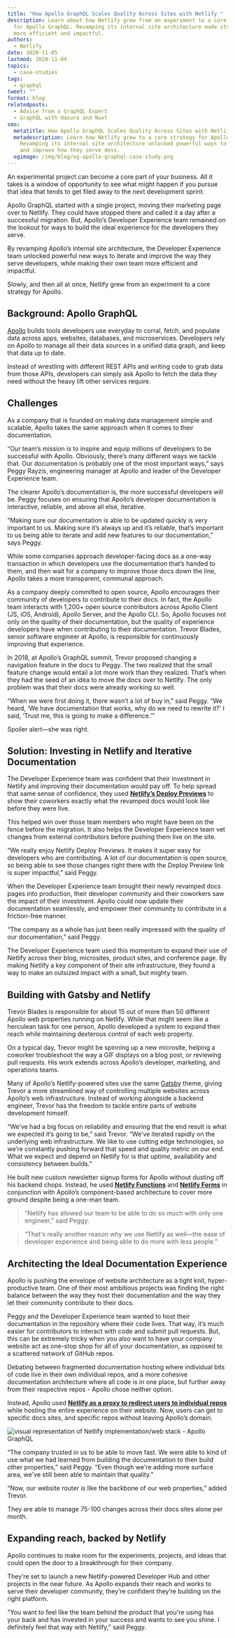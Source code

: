 ```yaml
---
title: "How Apollo GraphQL Scales Quality Across Sites with Netlify "
description: Learn about how Netlify grew from an experiment to a core strategy
  for Apollo GraphQL. Revamping its internal site architecture made its team
  more efficient and impactful.
authors:
  - Netlify
date: 2020-11-05
lastmod: 2020-11-04
topics:
  - case-studies
tags:
  - graphql
tweet: ""
format: blog
relatedposts:
  - Advice from a GraphQL Expert
  - GraphQL with Hasura and Nuxt
seo:
  metatitle: How Apollo GraphQL Scales Quality Across Sites with Netlify
  metadescription: Learn how Netlify grew to a core strategy for Apollo GraphQL.
    Revamping its internal site architecture unlocked powerful ways to iterate
    and improve how they serve devs.
  ogimage: /img/blog/og-apollo-graphql-case-study.png
---
```

An experimental project can become a core part of your business. All it takes is a window of opportunity to see what might happen if you pursue that idea that tends to get filed away to the next development sprint.

Apollo GraphQL started with a single project, moving their marketing page over to Netlify. They could have stopped there and called it a day after a successful migration. But, Apollo’s Developer Experience team remained on the lookout for ways to build the ideal experience for the developers they serve.

By revamping Apollo’s internal site architecture, the Developer Experience team unlocked powerful new ways to iterate and improve the way they serve developers, while making their own team more efficient and impactful.

Slowly, and then all at once, Netlify grew from an experiment to a core strategy for Apollo.

## Background: Apollo GraphQL

[Apollo](https://www.apollographql.com/) builds tools developers use everyday to corral, fetch, and populate data across apps, websites, databases, and microservices. Developers rely on Apollo to manage all their data sources in a unified data graph, and keep that data up to date.

Instead of wrestling with different REST APIs and writing code to grab data from those APIs, developers can simply ask Apollo to fetch the data they need without the heavy lift other services require.

## Challenges

As a company that is founded on making data management simple and scalable, Apollo takes the same approach when it comes to their documentation.

“Our team’s mission is to inspire and equip millions of developers to be successful with Apollo. Obviously, there’s many different ways we tackle that. Our documentation is probably one of the most important ways,” says Peggy Rayzis, engineering manager at Apollo and leader of the Developer Experience team.

The clearer Apollo’s documentation is, the more successful developers will be. Peggy focuses on ensuring that Apollo’s developer documentation is interactive, reliable, and above all else, iterative.

“Making sure our documentation is able to be updated quickly is very important to us. Making sure it’s always up and it’s reliable, that’s important to us being able to iterate and add new features to our documentation,” says Peggy.

While some companies approach developer-facing docs as a one-way transaction in which developers use the documentation that’s handed to them, and then wait for a company to improve those docs down the line, Apollo takes a more transparent, communal approach.

As a company deeply committed to open source, Apollo encourages their community of developers to contribute to their docs. In fact, the Apollo team interacts with 1,200+ open source contributors across Apollo Client (JS, iOS, Android), Apollo Server, and the Apollo CLI. So, Apollo focuses not only on the quality of their documentation, but the quality of experience developers have when contributing to their documentation. Trevor Blades, senior software engineer at Apollo, is responsible for continuously improving that experience.

In 2018, at Apollo’s GraphQL summit, Trevor proposed changing a navigation feature in the docs to Peggy. The two realized that the small feature change would entail a lot more work than they realized. That’s when they had the seed of an idea to move the docs over to Netlify. The only problem was that their docs were already working so well.

“When we were first doing it, there wasn’t a lot of buy in,” said Peggy. “We heard, ‘We have documentation that works, why do we need to rewrite it?’ I said, ‘Trust me, this is going to make a difference.’”

Spoiler alert—she was right.

## Solution: Investing in Netlify and Iterative Documentation

The Developer Experience team was confident that their investment in Netlify and improving their documentation would pay off. To help spread that same sense of confidence, they used **[Netlify’s Deploy Previews](https://www.netlify.com/products/build/)** to show their coworkers exactly what the revamped docs would look like before they were live.

This helped win over those team members who might have been on the fence before the migration. It also helps the Developer Experience team vet changes from external contributors before pushing them live on the site.

“We really enjoy Netlify Deploy Previews. It makes it super easy for developers who are contributing. A lot of our documentation is open source, so being able to see those changes right there with the Deploy Preview link is super impactful,” said Peggy.

When the Developer Experience team brought their newly revamped docs pages into production, their developer community and their coworkers saw the impact of their investment. Apollo could now update their documentation seamlessly, and empower their community to contribute in a friction-free manner.

“The company as a whole has just been really impressed with the quality of our documentation,” said Peggy.

The Developer Experience team used this momentum to expand their use of Netlify across their blog, microsites, product sites, and conference page. By making Netlify a key component of their site infrastructure, they found a way to make an outsized impact with a small, but mighty team.

## Building with Gatsby and Netlify

Trevor Blades is responsible for about 15 out of more than 50 different Apollo web properties running on Netlify. While that might seem like a herculean task for one person, Apollo developed a system to expand their reach while maintaining dexterous control of each web property.

On a typical day, Trevor might be spinning up a new microsite, helping a coworker troubleshoot the way a GIF displays on a blog post, or reviewing pull requests. His work extends across Apollo’s developer, marketing, and operations teams.

Many of Apollo’s Netlify-powered sites use the same [Gatsby](https://www.netlify.com/with/gatsby) theme, giving Trevor a more streamlined way of controlling multiple websites across Apollo’s web infrastructure. Instead of working alongside a backend engineer, Trevor has the freedom to tackle entire parts of website development himself.

“We’ve had a big focus on reliability and ensuring that the end result is what we expected it’s going to be,” said Trevor. “We’ve iterated rapidly on the underlying web infrastructure. We like to use cutting edge technologies, so we’re constantly pushing forward that speed and quality metric on our end. What we expect and depend on Netlify for is that uptime, availability and consistency between builds.”

He built new custom newsletter signup forms for Apollo without dusting off his backend chops. Instead, he used **[Netlify Functions](https://www.netlify.com/products/functions/)** and **[Netlify Forms](https://www.netlify.com/products/forms/)** in conjunction with Apollo’s component-based architecture to cover more ground despite being a one-man team.

> “Netlify has allowed our team to be able to do so much with only one engineer,” said Peggy.

> “That's really another reason why we use Netlify as well—the ease of developer experience and being able to do more with less people.”

## Architecting the Ideal Documentation Experience

Apollo is pushing the envelope of website architecture as a tight knit, hyper-productive team. One of their most ambitious projects was finding the right balance between the way they host their documentation and the way they let their community contribute to their docs.

Peggy and the Developer Experience team wanted to host their documentation in the repository where their code lives. That way, it’s much easier for contributors to interact with code and submit pull requests. But, this can be extremely tricky when you also want to have your company website act as one-stop shop for all of your documentation, as opposed to a scattered network of GitHub repos.

Debating between fragmented documentation hosting where individual bits of code live in their own individual repos, and a more cohesive documentation architecture where all code is in one place, but further away from their respective repos - Apollo chose neither option.

Instead, Apollo used **[Netlify as a proxy to redirect users to individual repos](https://www.netlify.com/blog/2020/06/16/building-large-sites-on-netlify/)** while hosting the entire experience on their website. Now, users can get to specific docs sites, and specific repos without leaving Apollo’s domain.

![visual representation of Netlify implementation/web stack - Apollo GraphQL](/img/blog/apollographql-netlify.png "Netlify implementation/web stack - Apollo GraphQL")

“The company trusted in us to be able to move fast. We were able to kind of use what we had learned from building the documentation to then build other properties,” said Peggy. “Even though we're adding more surface area, we've still been able to maintain that quality.”

“Now, our website router is like the backbone of our web properties,” added Trevor.

They are able to manage 75-100 changes across their docs sites alone per month.

## Expanding reach, backed by Netlify

Apollo continues to make room for the experiments, projects, and ideas that could open the door to a breakthrough for their company.

They’re set to launch a new Netlify-powered Developer Hub and other projects in the near future. As Apollo expands their reach and works to serve their developer community, they’re confident they’re building on the right platform.

“You want to feel like the team behind the product that you're using has your back and has invested in your success and wants to see you shine. I definitely feel that way with Netlify,” said Peggy.